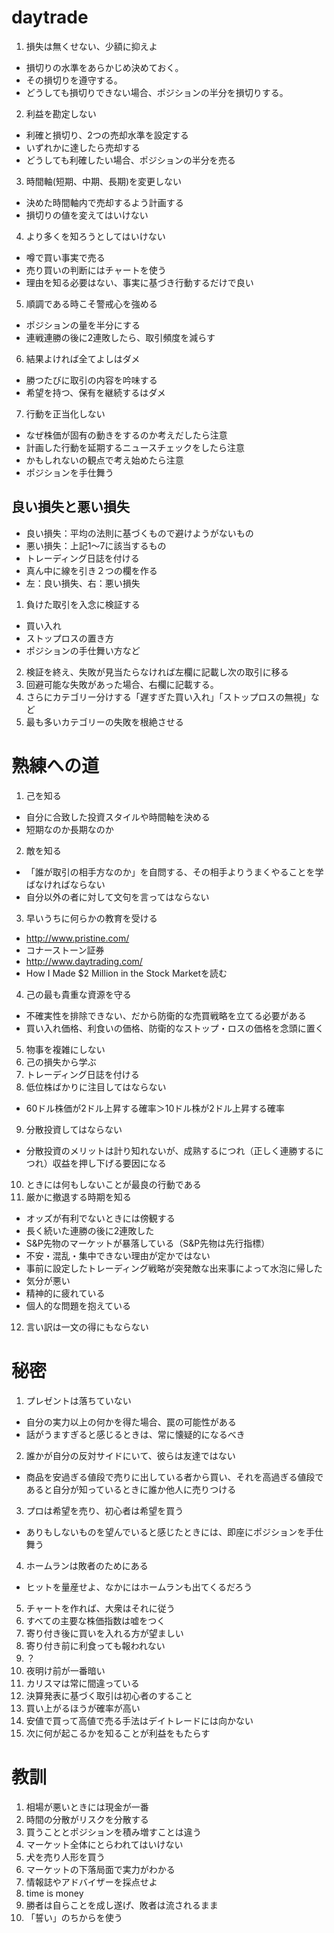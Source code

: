 # daytrade
1. 損失は無くせない、少額に抑えよ
 * 損切りの水準をあらかじめ決めておく。
 * その損切りを遵守する。
 * どうしても損切りできない場合、ポジションの半分を損切りする。
2. 利益を勘定しない
 * 利確と損切り、2つの売却水準を設定する
 * いずれかに達したら売却する
 * どうしても利確したい場合、ポジションの半分を売る
3. 時間軸(短期、中期、長期)を変更しない
 * 決めた時間軸内で売却するよう計画する
 * 損切りの値を変えてはいけない
4. より多くを知ろうとしてはいけない
 * 噂で買い事実で売る
 * 売り買いの判断にはチャートを使う
 * 理由を知る必要はない、事実に基づき行動するだけで良い
5. 順調である時こそ警戒心を強める
 * ポジションの量を半分にする
 * 連戦連勝の後に2連敗したら、取引頻度を減らす
6. 結果よければ全てよしはダメ
 * 勝つたびに取引の内容を吟味する
 * 希望を持つ、保有を継続するはダメ
7. 行動を正当化しない
 * なぜ株価が固有の動きをするのか考えだしたら注意
 * 計画した行動を延期するニュースチェックをしたら注意
 * かもしれないの観点で考え始めたら注意
 * ポジションを手仕舞う
 
## 良い損失と悪い損失
* 良い損失：平均の法則に基づくもので避けようがないもの
* 悪い損失：上記1～7に該当するもの
* トレーディング日誌を付ける
 * 真ん中に線を引き２つの欄を作る
 * 左：良い損失、右：悪い損失
 
1. 負けた取引を入念に検証する
 * 買い入れ
 * ストップロスの置き方
 * ポジションの手仕舞い方など
2. 検証を終え、失敗が見当たらなければ左欄に記載し次の取引に移る
3. 回避可能な失敗があった場合、右欄に記載する。
4. さらにカテゴリー分けする「遅すぎた買い入れ」「ストップロスの無視」など
5. 最も多いカテゴリーの失敗を根絶させる

# 熟練への道
1. 己を知る
 * 自分に合致した投資スタイルや時間軸を決める
 * 短期なのか長期なのか
2. 敵を知る
 * 「誰が取引の相手方なのか」を自問する、その相手よりうまくやることを学ばなければならない
 * 自分以外の者に対して文句を言ってはならない
3. 早いうちに何らかの教育を受ける
 * http://www.pristine.com/
 * コナーストーン証券
 * http://www.daytrading.com/
 * How I Made $2 Million in the Stock Marketを読む
4. 己の最も貴重な資源を守る
 * 不確実性を排除できない、だから防衛的な売買戦略を立てる必要がある
 * 買い入れ価格、利食いの価格、防衛的なストップ・ロスの価格を念頭に置く
5. 物事を複雑にしない
6. 己の損失から学ぶ
7. トレーディング日誌を付ける
8. 低位株ばかりに注目してはならない
 * 60ドル株価が2ドル上昇する確率＞10ドル株が2ドル上昇する確率
9. 分散投資してはならない
 * 分散投資のメリットは計り知れないが、成熟するにつれ（正しく連勝するにつれ）収益を押し下げる要因になる
10. ときには何もしないことが最良の行動である
11. 厳かに撤退する時期を知る
 * オッズが有利でないときには傍観する
 * 長く続いた連勝の後に2連敗した
 * S&P先物のマーケットが暴落している（S&P先物は先行指標）
 * 不安・混乱・集中できない理由が定かではない
 * 事前に設定したトレーディング戦略が突発敵な出来事によって水泡に帰した
 * 気分が悪い
 * 精神的に疲れている
 * 個人的な問題を抱えている
12. 言い訳は一文の得にもならない

# 秘密
1. プレゼントは落ちていない
 * 自分の実力以上の何かを得た場合、罠の可能性がある
 * 話がうますぎると感じるときは、常に懐疑的になるべき
2. 誰かが自分の反対サイドにいて、彼らは友達ではない
 * 商品を安過ぎる値段で売りに出している者から買い、それを高過ぎる値段であると自分が知っているときに誰か他人に売りつける
3. プロは希望を売り、初心者は希望を買う
 * ありもしないものを望んでいると感じたときには、即座にポジションを手仕舞う
4. ホームランは敗者のためにある 
 * ヒットを量産せよ、なかにはホームランも出てくるだろう
5. チャートを作れば、大衆はそれに従う
6. すべての主要な株価指数は嘘をつく
7. 寄り付き後に買いを入れる方が望ましい
8. 寄り付き前に利食っても報われない
9. ？
10. 夜明け前が一番暗い
11. カリスマは常に間違っている
12. 決算発表に基づく取引は初心者のすること
13. 買い上がるほうが確率が高い
14. 安値で買って高値で売る手法はデイトレードには向かない
15. 次に何が起こるかを知ることが利益をもたらす

# 教訓
1. 相場が悪いときには現金が一番
2. 時間の分散がリスクを分散する
3. 買うこととポジションを積み増すことは違う
4. マーケット全体にとらわれてはいけない
5. 犬を売り人形を買う
6. マーケットの下落局面で実力がわかる
7. 情報誌やアドバイザーを採点せよ
8. time is money
9. 勝者は自らことを成し遂げ、敗者は流されるまま
10. 「誓い」のちからを使う
